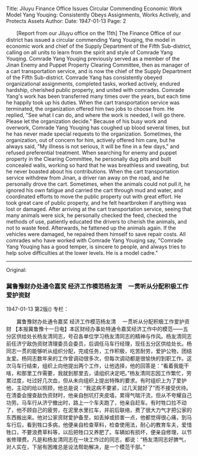 Title: Jiluyu Finance Office Issues Circular Commending Economic Work Model Yang Youqing: Consistently Obeys Assignments, Works Actively, and Protects Assets
Author:
Date: 1947-01-13
Page: 2

　　[Report from our Jiluyu office on the 11th] The Finance Office of our district has issued a circular commending Yang Youqing, the model in economic work and chief of the Supply Department of the Fifth Sub-district, calling on all units to learn from the spirit and style of Comrade Yang Youqing. Comrade Yang Youqing previously served as a member of the Jinan Enemy and Puppet Property Clearing Committee, then as manager of a cart transportation service, and is now the chief of the Supply Department of the Fifth Sub-district. Comrade Yang has consistently obeyed organizational assignments, completed tasks, worked actively, endured hardship, cherished public property, and united with comrades. Comrade Yang's work has been transferred many times over the years, but each time he happily took up his duties. When the cart transportation service was terminated, the organization offered him two jobs to choose from. He replied, "See what I can do, and where the work is needed, I will go there. Please let the organization decide." Because of his busy work and overwork, Comrade Yang Youqing has coughed up blood several times, but he has never made special requests to the organization. Sometimes, the organization, out of concern for him, actively offered him care, but he always said, "My illness is not serious, it will be fine in a few days," and refused preferential treatment. When searching for enemy and puppet property in the Clearing Committee, he personally dug pits and built concealed walls, working so hard that he was breathless and sweating, but he never boasted about his contributions. When the cart transportation service withdrew from Jinan, a driver ran away on the road, and he personally drove the cart. Sometimes, when the animals could not pull it, he ignored his own fatigue and carried the cart through mud and water, and coordinated efforts to move the public property out with great effort. He took great care of public property, and he felt heartbroken if anything was lost or damaged. After arriving at the cart transportation service, seeing that many animals were sick, he personally checked the feed, checked the methods of use, patiently educated the drivers to cherish the animals, and not to waste feed. Afterwards, he fattened up the animals again. If the vehicles were damaged, he repaired them himself to save repair costs. All comrades who have worked with Comrade Yang Youqing say, "Comrade Yang Youqing has a good temper, is sincere to people, and always tries to help solve difficulties at the lower levels. He is a model cadre."



<hr /> 

Original: 


### 冀鲁豫财办处通令嘉奖  经济工作模范杨友清　一贯听从分配积极工作爱护资财

1947-01-13
第2版()
专栏：

　　冀鲁豫财办处通令嘉奖
    经济工作模范杨友清
  　一贯听从分配积极工作爱护资财
    【本报冀鲁豫十一日电】本区财经办事处特通令嘉奖经济工作中的模范——五分区供给处长杨友清同志，号召各单位学习杨友清同志的精神与作风。杨友清同志前任济宁敌伪资财清理委员会委员，后调任马车行经理，现任五分区供给处长。杨同志一贯的能够听从组织分配，完成任务，工作积极，吃苦耐劳，爱护公物，团结友爱。杨同志数年来的工作曾调动很多次，但每次调动都是很愉快的到职工作。这次马车行结束，组织上向他提出两个工作，让他选择，他的回答是：“看着我能干啥，和那里工作需要，我就到那里去，请组织决定吧。”杨友清同志因工作繁忙，劳累过度，吐过好几次血，但从未向组织上提出特殊的要求。有时组织上为了爱护他，主动的给以照顾，他总是说：“我这病不要紧，过几天就好了”而不接受优待。在清委会搜查敌伪资财时，他亲自刨坑打夹皮墙，累得气喘汗流，但从不夸耀自己功劳。马车行从济宁撤出时，路上一个车夫跑了，他亲自赶车。有时牲口拉不动了，他不顾自己的疲劳，在泥里水里扛车，并前后联络，费了很大力气才把公家的东西搬出来。他对公家资财爱护备至，如丢掉或损害一点，他都觉得很心痛，到马车行后，看到牲口多病，他便亲自检查草料，检查使用法，耐心的教育车夫，爱惜牲口，不要浪费草料等，以后把牲口又养肥了。车辆如有损坏，便亲自修理，以节省修理费。凡是和杨友清同志在一块工作过的同志，都说：“杨友清同志好脾气，对人实在，下层有困难总是设法帮助解决，是一个模范干部。”
